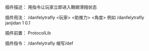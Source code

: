 插件描述：
用指令让玩家立即进入鞘翅滑翔状态

插件用法：
/danfelytrafly <玩家> <助推力> <角度>
例如 /danfelytrafly janjidan 1 0.1

插件前置：
ProtocolLib

插件指令：
/danfelytrafly
缩写/def
